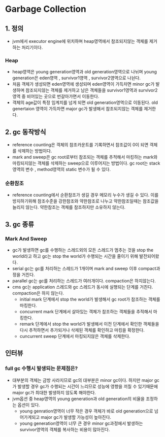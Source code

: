 # Garbage Collection

## 1. 정의
* jvm에서 executor engine에 위치하며 heap영역에서 참조되지않는 객체를 제거하는 처리기이다.

### Heap 
* heap영역은 young generation영역과 old generation영역으로 나뉘며 
young generation은 eden영역 , survivor1영역 , survivor2영역으로 나뉜다.
* 처음 객체가 생성되면 eden영역에 생성되며 eden영역이 가득차면 minor gc가 발생하며
참조되지않는 객체를 제거하고 남은 객체들을 survivor1영역과 survivor2영역 중 비어있는 곳으로
번갈아가면서 이동한다.
* 객체의 age값이 특정 임계치를 넘게 되면 old generation영역으로 이동된다. old genertaion 영역이
가득차면 major gc가 발생해서 참조되지않는 객체를 제거한다.


## 2. gc 동작방식
* reference counting은 객체의 참조카운트를 기록하면서 참조값이 0이 되면 객체를 삭제하는
방법이다.
* mark and sweep은 gc root로부터 참조되는 객체를 추적해서 마킹하는 mark와 마킹되지않는
객체를 삭제하는 sweep으로 이루어지는 방법이다. gc root는 stack영역의 변수 ,
method영역의 static 변수가 될 수 있다.
### 순환참조
* reference counting에서 순환참조가 생길 경우 메모리 누수가 생길 수 있다.
이를 방지하기위해 참조수준을 강한참조와 약한참조로 나누고 약한참조일때는 참조값을 늘리지
않는다. 약한참조는 객체를 참조하지만 소유하지 않는다.

## 3. gc 종류
### Mark And Sweep
* gc가 발생하면 gc를 수행하는 스레드외의 모든 스레드가 멈추는 것을 stop the world라고
  하고 gc는 stop the world가 수행되는 시간을 줄이기 위해 발전되어왔다.
* serial gc는 gc를 처리하는 스레드가 1개이며 mark and sweep 이후 compact과정을 거친다.
* parallel gc는 gc를 처리하는 스레드가 여러개이다. compaction은 하지않는다.
* cms gc는 application 스레드와 gc 스레드가 동시에 실행되는 단계를 거친다. compaction은 하지 않는다.
  * initial mark 단계에서 stop the world가 발생해서 gc root가 참조하는 객체를 마킹한다.
  * concurrent mark 단계에서 살아있는 객체가 참조하는 객체들을 추적해서 마킹한다.
  * remark 단계에서 stop the world가 발생해서 이전 단계에서 확인한 객체들을 다시 추적하면서
  추가되거나 삭제된 객체를 확인하고 마킹을 확정한다.
  * cuncurrent sweep 단계에서 마킹되지않은 객체를 삭제한다.
  
## 인터뷰
### full gc 수행시 발생되는 문제점은?
* 대부분의 객체는 금방 사라지므로 gc의 대부분은 minor gc이다. 하지만 major gc가 발생할 경우 gc가 수행되는
시간이 느리므로 성능에 영향을 끼칠 수 있기때문에 major gc가 최대한 발생하지 않도록 해야한다.
* jvm옵션 중 heap영역의 young generation과 old generation의 비율을 조정하는 옵션이 있다. 
  * young genration영역이 너무 작은 경우 객체가 바로 old generation으로 넘어가게되고 major gc가 발생할
  가능성이 높아진다. 
  * young generation영역이 너무 큰 경우 minor gc과정에서 발생하는 survivor영역의 객체를 복사하는 비용이
  많아진다.

